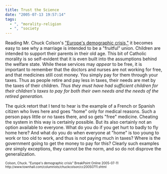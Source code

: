 ```yaml
---
title: Trust the Science
date: "2005-07-13 19:57:14"
tags:
  - ", "morality-religion
  - ", "society
---
```

<p>Reading Mr. Chuck Colson's <a href="http://www.townhall.com/columnists/chuckcolson/cc20050711.shtml">"Europe's demographic crisis,"</a> it becomes easy to see why a marriage is intended to be a "fruitful" union.  Children are intended to support their parents in their old age.  This bit of Catholic morality is so self-evident that it is even built into the assumptions behind the welfare state.  While these services may <em>appear</em> to be free, it is important to remember that the doctors and nurses are not working for free, and that medicines still cost money.  You simply pay for them through your taxes.  Thus as people retire and pay less in taxes, their needs are met by the taxes of their children. <em>Thus they must have had sufficient children for their children's taxes to pay for both their own needs and the needs of the retired generation.</em></p>  <p>The quick retort that I tend to hear is the example of a French or Spanish citizen who lives here and goes "home" only for medical reasons.  Such a person pays little or no taxes there, and so gets "free" medicine.  Cheating the system in this way is certainly possible.  But its also certainly not an option available to everyone.  What do you do if you get hurt to badly to fly home here?  And what do you do when everyone at "home" is too young to work or too old to work, and thus is not paying much in taxes? Where is the government going to get the money to pay for this? Clearly such examples <em>are</em> simply exceptions, they cannot be the norm, and so do not disprove the generalization.</p>  <font size="-2"> Colson, Chuck.  "Europe's demographic crisis" BreakPoint Online 2005-07-11 http://www.townhall.com/columnists/chuckcolson/cc20050711.shtml </font>

